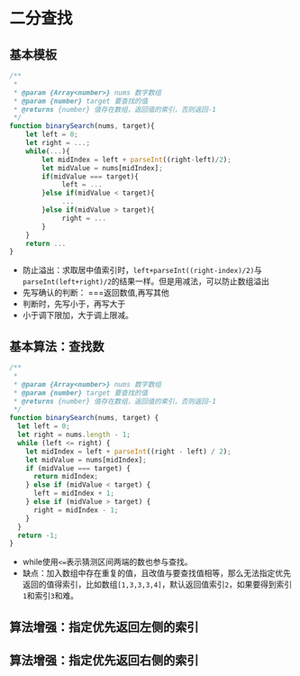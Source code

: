 # 二分查找

## 基本模板

```js
/**
 * 
 * @param {Array<number>} nums 数字数组
 * @param {number} target 要查找的值
 * @returns {number} 值存在数组，返回值的索引，否则返回-1
 */
function binarySearch(nums, target){
    let left = 0;
    let right = ...;
    while(...){
    	let midIndex = left + parseInt((right-left)/2);
    	let midValue = nums[midIndex];
    	if(midValue === target){
             left = ...
        }else if(midValue < target){
             ...
        }else if(midValue > target){
             right = ...
        }
    }
    return ...
}
```

- 防止溢出：求取居中值索引时，`left+parseInt((right-index)/2)`与`parseInt(left+right)/2`的结果一样。但是用减法，可以防止数组溢出
- 先写确认的判断： ===返回数值,再写其他
- 判断时，先写小于，再写大于
- 小于调下限加，大于调上限减。

## 基本算法：查找数

```js
/**
 *
 * @param {Array<number>} nums 数字数组
 * @param {number} target 要查找的值
 * @returns {number} 值存在数组，返回值的索引，否则返回-1
 */
function binarySearch(nums, target) {
  let left = 0;
  let right = nums.length - 1;
  while (left <= right) {
    let midIndex = left + parseInt((right - left) / 2);
    let midValue = nums[midIndex];
    if (midValue === target) {
      return midIndex;
    } else if (midValue < target) {
      left = midIndex + 1;
    } else if (midValue > target) {
      right = midIndex - 1;
    }
  }
  return -1;
}
```

- while使用`<=`表示猜测区间两端的数也参与查找。
- 缺点：加入数组中存在重复的值，且改值与要查找值相等，那么无法指定优先返回的值得索引，比如数组`[1,3,3,3,4]`，默认返回值索引`2`，如果要得到索引`1`和索引`3`和难。

## 算法增强：指定优先返回左侧的索引

## 算法增强：指定优先返回右侧的索引


